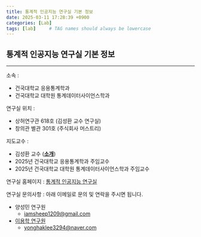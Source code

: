```yaml
---
title: 통계적 인공지능 연구실 기본 정보
date: 2025-03-11 17:28:39 +0900
categories: [Lab]
tags: [lab]     # TAG names should always be lowercase
---
```


## 통계적 인공지능 연구실 기본 정보

---

소속
: 
- 건국대학교 응용통계학과
- 건국대학교 대학원 통계데이터사이언스학과

연구실 위치
: 
- 상허연구관 618호 (김성환 교수 연구실)
- 창의관 별관 301호 (주식회사 머스트리)

지도교수
: 
- 김성환 교수 ([**소개**](https://www.hifiai.pe.kr/new/2/))
- 2025년 건국대학교 응용통계학과 주임교수
- 2025년 건국대학교 대학원 통계데이터사이언스학과 주임교수

연구실 홈페이지
: [통계적 인공지능 연구실](https://hifiai.pe.kr)

연구실 문의사항
: 아래 이메일로 문의 및 연락을 주시면 됩니다.
- 양성민 연구원 
    - iamsheep1209@gmail.com
- [이용학 연구원](/posts/profile)
    - yonghaklee3294@naver.com
